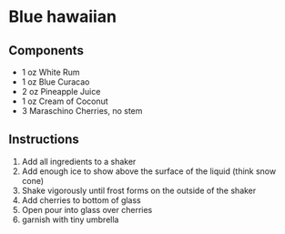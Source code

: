 # Blue hawaiian

## Components
* 1 oz White Rum
* 1 oz Blue Curacao
* 2 oz Pineapple Juice
* 1 oz Cream of Coconut
* 3 Maraschino Cherries, no stem

## Instructions
1. Add all ingredients to a shaker
2. Add enough ice to show above the surface of the liquid (think snow cone)
3. Shake vigorously until frost forms on the outside of the shaker
4. Add cherries to bottom of glass
5. Open pour into glass over cherries
6. garnish with tiny umbrella 
